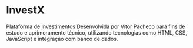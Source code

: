 # InvestX
Plataforma de Investimentos Desenvolvida por Vitor Pacheco para fins de estudo e aprimoramento técnico, utilizando tecnologias como HTML, CSS, JavaScript e integração com banco de dados. 

